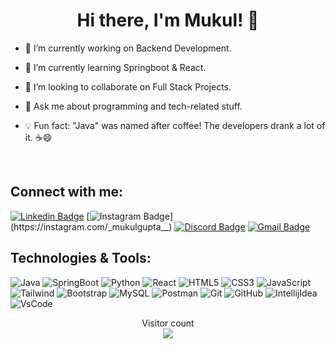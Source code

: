<h1 align="center">Hi there, I'm Mukul! 👋</h1>

- 🔭 I’m currently working on Backend Development.

- 🌱 I’m currently learning Springboot & React.

- 👯 I’m looking to collaborate on Full Stack Projects.

- 💬 Ask me about programming and tech-related stuff.

- 💡 Fun fact:  "Java" was named after coffee! The developers drank a lot of it. ☕😄

<br />

## Connect with me:

[![Linkedin Badge](https://img.shields.io/badge/LinkedIn-0077B5?style=for-the-badge&logo=linkedin&logoColor=whitelink=https://www.linkedin.com/in/mukulgupta792)](https://www.linkedin.com/in/mukulgupta792)
[![Instagram Badge](https://img.shields.io/badge/Instagram-E4405F?style=for-the-badge&logo=instagram&logoColor=white&link=https://instagram.com/_mukulgupta__)](https://instagram.com/_mukulgupta__)
[![Discord Badge](https://img.shields.io/badge/Discord-5865F2?style=for-the-badge&logo=discord&logoColor=white&link=https://www.discord.com/users/784324639781814292)](https://www.discord.com/users/784324639781814292)
[![Gmail Badge](https://img.shields.io/badge/Gmail-D14836?style=for-the-badge&logo=gmail&logoColor=white&link=mailto:guptamukul220@gmail.com)](mailto:guptamukul220@gmail.com)

## Technologies & Tools:

![Java](https://img.shields.io/badge/Java-ED8B00?style=for-the-badge&logo=openjdk&logoColor=white)
![SpringBoot](https://img.shields.io/badge/Spring_Boot-6DB33F?style=for-the-badge&logo=spring-boot&logoColor=white)
![Python](https://img.shields.io/badge/python-3670A0?style=for-the-badge&logo=python&logoColor=ffdd54)
![React](https://img.shields.io/badge/-ReactJs-61DAFB?logo=react&logoColor=white&style=for-the-badge)
![HTML5](https://img.shields.io/badge/HTML5-E34F26?style=for-the-badge&logo=html5&logoColor=white)
![CSS3](https://img.shields.io/badge/CSS3-1572B6?style=for-the-badge&logo=css3&logoColor=white)
![JavaScript](https://img.shields.io/badge/JavaScript-323330?style=for-the-badge&logo=javascript&logoColor=F7DF1E)
![Tailwind](https://img.shields.io/badge/Tailwind_CSS-38B2AC?style=for-the-badge&logo=tailwind-css&logoColor=white)
![Bootstrap](https://img.shields.io/badge/Bootstrap-563D7C?style=for-the-badge&logo=bootstrap&logoColor=white)
![MySQL](https://img.shields.io/badge/MySQL-005C84?style=for-the-badge&logo=mysql&logoColor=white)
![Postman](https://img.shields.io/badge/Postman-FF6C37?style=for-the-badge&logo=Postman&logoColor=white)
![Git](https://img.shields.io/badge/GIT-E44C30?style=for-the-badge&logo=git&logoColor=white)
![GitHub](https://img.shields.io/badge/GitHub-100000?style=for-the-badge&logo=github&logoColor=white)
![IntellijIdea](https://img.shields.io/badge/IntelliJ_IDEA-000000.svg?style=for-the-badge&logo=intellij-idea&logoColor=white)
![VsCode](https://img.shields.io/badge/VSCode-0078D4?style=for-the-badge&logo=visual%20studio%20code&logoColor=white)



<p align="center"> 
  Visitor count<br>
  <img src="https://profile-counter.glitch.me/mukul792/count.svg" />
</p>

